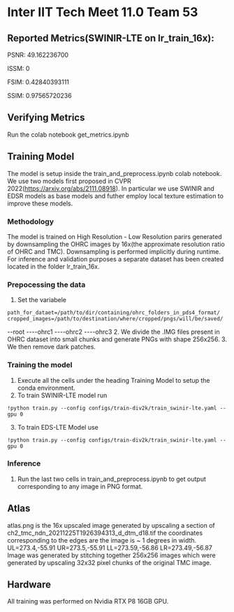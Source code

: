 # Inter IIT Tech Meet 11.0 Team 53
## Reported Metrics(SWINIR-LTE on lr_train_16x):
PSNR: 49.162236700

ISSM: 0

FSIM: 0.42840393111

SSIM: 0.97565720236

## Verifying Metrics
Run the colab notebook get_metrics.ipynb

## Training Model
The model is setup inside the train_and_preprocess.ipynb colab notebook.
We use two models first proposed in CVPR 2022(https://arxiv.org/abs/2111.08918). In particular we use SWINIR and EDSR models as base models and futher employ local texture estimation to improve these models.

### Methodology
The model is trained on High Resolution - Low Resolution parirs generated by downsampling the OHRC images by 16x(the approximate resolution ratio of OHRC and TMC).
Downsampling is performed implicitly during runtime. For inference and validation purposes a separate dataset has been created located in the folder lr_train_16x.

### Prepocessing the data
1. Set the variabele 
```
path_for_dataet=/path/to/dir/containing/ohrc_folders_in_pds4_format/
cropped_images=/path/to/destination/where/cropped/pngs/will/be/saved/
```
--root
----ohrc1
----ohrc2
----ohrc3
2. We divide the .IMG files present in OHRC dataset into small chunks and generate PNGs with shape 256x256. 
3. We then remove dark patches.
### Training the model
1. Execute all the cells under the heading Training Model to setup the conda environment.
2. To train SWINIR-LTE model run
```
!python train.py --config configs/train-div2k/train_swinir-lte.yaml --gpu 0
```
3. To train EDS-LTE Model use
```
!python train.py --config configs/train-div2k/train_swinir-lte.yaml --gpu 0
```
### Inference
1. Run the last two cells in train_and_preprocess.ipynb to get output corresponding to any image in PNG format.


## Atlas
atlas.png is the 16x upscaled image generated by upscaling a section of ch2_tmc_ndn_20211225T1926394313_d_dtm_d18.tif the coordinates corresponding to the edges are the image is ~ 1 degrees in width.
UL=273.4,-55.91
UR=273.5,-55.91
LL=273.59,-56.86
LR=273.49,-56.87
Image was generated by stitching together 256x256 images which were generated by upscaling 32x32 pixel chunks of the original TMC image.

## Hardware
All training was performed on Nvidia RTX P8 16GB GPU.
